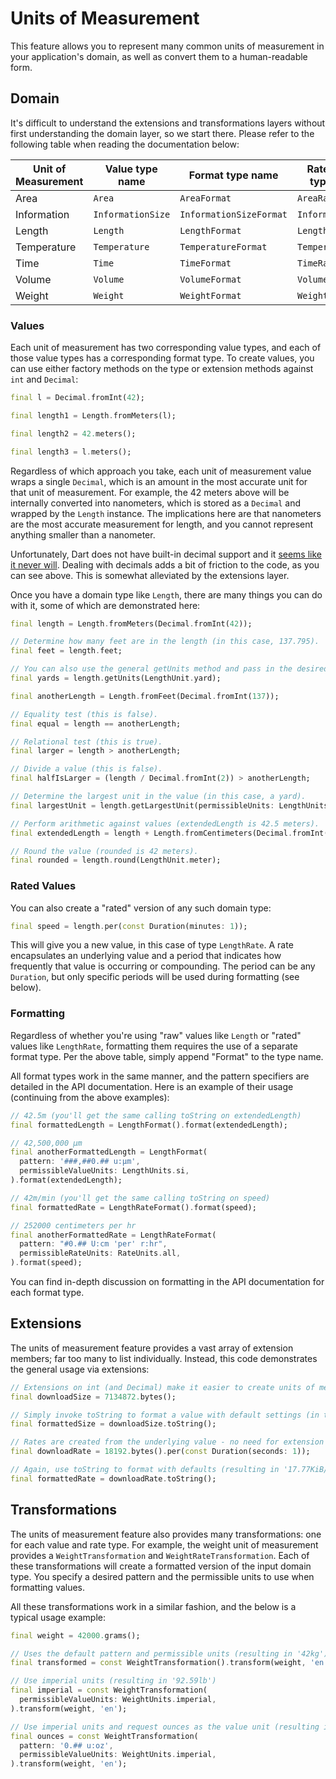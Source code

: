 # Units of Measurement

This feature allows you to represent many common units of measurement in your application's domain, as well as convert them to a human-readable form.

## Domain

It's difficult to understand the extensions and transformations layers without first understanding the domain layer, so we start there. Please refer to the following table when reading the documentation below:

| Unit of Measurement | Value type name | Format type name | Rated value type name | Rated format type name |
|-|-|-|-|-|
| Area | `Area` | `AreaFormat` | `AreaRate` | `AreaRateFormat` |
| Information | `InformationSize` | `InformationSizeFormat` | `InformationRate` | `InformationRateFormat` |
| Length | `Length` | `LengthFormat` | `LengthRate` | `LengthRateFormat` |
| Temperature | `Temperature` | `TemperatureFormat` | `TemperatureRate` | `TemperatureRateFormat` |
| Time | `Time` | `TimeFormat` | `TimeRate` | `TimeRateFormat` |
| Volume | `Volume` | `VolumeFormat` | `VolumeRate` | `VolumeRateFormat` |
| Weight | `Weight` | `WeightFormat` | `WeightRate` | `WeightRateFormat` |

### Values

Each unit of measurement has two corresponding value types, and each of those value types has a corresponding format type. To create values, you can use either factory methods on the type or extension methods against `int` and `Decimal`:

```dart
final l = Decimal.fromInt(42);

final length1 = Length.fromMeters(l);

final length2 = 42.meters();

final length3 = l.meters();
```

Regardless of which approach you take, each unit of measurement value wraps a single `Decimal`, which is an amount in the most accurate unit for that unit of measurement. For example, the 42 meters above will be internally converted into nanometers, which is stored as a `Decimal` and wrapped by the `Length` instance. The implications here are that nanometers are the most accurate measurement for length, and you cannot represent anything smaller than a nanometer.


Unfortunately, Dart does not have built-in decimal support and it [seems like it never will](https://github.com/dart-lang/sdk/issues/681). Dealing with decimals adds a bit of friction to the code, as you can see above. This is somewhat alleviated by the extensions layer.

Once you have a domain type like `Length`, there are many things you can do with it, some of which are demonstrated here:

```dart
final length = Length.fromMeters(Decimal.fromInt(42));

// Determine how many feet are in the length (in this case, 137.795).
final feet = length.feet;

// You can also use the general getUnits method and pass in the desired unit.
final yards = length.getUnits(LengthUnit.yard);

final anotherLength = Length.fromFeet(Decimal.fromInt(137));

// Equality test (this is false).
final equal = length == anotherLength;

// Relational test (this is true).
final larger = length > anotherLength;

// Divide a value (this is false).
final halfIsLarger = (length / Decimal.fromInt(2)) > anotherLength;

// Determine the largest unit in the value (in this case, a yard).
final largestUnit = length.getLargestUnit(permissibleUnits: LengthUnits.imperial);

// Perform arithmetic against values (extendedLength is 42.5 meters).
final extendedLength = length + Length.fromCentimeters(Decimal.fromInt(50));

// Round the value (rounded is 42 meters).
final rounded = length.round(LengthUnit.meter);
```

### Rated Values

You can also create a "rated" version of any such domain type:

```dart
final speed = length.per(const Duration(minutes: 1));
```

This will give you a new value, in this case of type `LengthRate`. A rate encapsulates an underlying value and a period that indicates how frequently that value is occurring or compounding. The period can be any `Duration`, but only specific periods will be used during formatting (see below).

### Formatting

Regardless of whether you're using "raw" values like `Length` or "rated" values like `LengthRate`, formatting them requires the use of a separate format type. Per the above table, simply append "Format" to the type name.

All format types work in the same manner, and the pattern specifiers are detailed in the API documentation. Here is an example of their usage (continuing from the above examples):

```dart
// 42.5m (you'll get the same calling toString on extendedLength)
final formattedLength = LengthFormat().format(extendedLength);

// 42,500,000 μm
final anotherFormattedLength = LengthFormat(
  pattern: '###,##0.## u:μm',
  permissibleValueUnits: LengthUnits.si,
).format(extendedLength);

// 42m/min (you'll get the same calling toString on speed)
final formattedRate = LengthRateFormat().format(speed);

// 252000 centimeters per hr
final anotherFormattedRate = LengthRateFormat(
  pattern: "#0.## U:cm 'per' r:hr",
  permissibleRateUnits: RateUnits.all,
).format(speed);
```

You can find in-depth discussion on formatting in the API documentation for each format type.

## Extensions

The units of measurement feature provides a vast array of extension members; far too many to list individually. Instead, this code demonstrates the general usage via extensions:

```dart
// Extensions on int (and Decimal) make it easier to create units of measurement values.
final downloadSize = 7134872.bytes();

// Simply invoke toString to format a value with default settings (in this case, '6.8MiB')
final formattedSize = downloadSize.toString();

// Rates are created from the underlying value - no need for extension support.
final downloadRate = 18192.bytes().per(const Duration(seconds: 1));

// Again, use toString to format with defaults (resulting in '17.77KiB/s' here)
final formattedRate = downloadRate.toString();
```

## Transformations

The units of measurement feature also provides many transformations: one for each value and rate type. For example, the weight unit of measurement provides a `WeightTransformation` and `WeightRateTransformation`. Each of these transformations will create a formatted version of the input domain type. You specify a desired pattern and the permissible units to use when formatting values.

All these transformations work in a similar fashion, and the below is a typical usage example:

```dart
final weight = 42000.grams();

// Uses the default pattern and permissible units (resulting in '42kg')
final transformed = const WeightTransformation().transform(weight, 'en');

// Use imperial units (resulting in '92.59lb')
final imperial = const WeightTransformation(
  permissibleValueUnits: WeightUnits.imperial,
).transform(weight, 'en');

// Use imperial units and request ounces as the value unit (resulting in '1481.51 oz')
final ounces = const WeightTransformation(
  pattern: '0.## u:oz',
  permissibleValueUnits: WeightUnits.imperial,
).transform(weight, 'en');
```